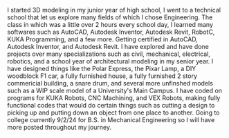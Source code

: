 I started 3D modeling in my junior year of high school, I went to a technical school that let us explore many fields of which I chose Engineering. The class in which was a little over 2 hours every school day, I learned many softwares such as AutoCAD, Autodesk Inventor, Autodesk Revit, RobotC, KUKA Programming, and a few more. Getting certified in AutoCAD, Autodesk Inventor, and Autodesk Revit. I have explored and have done projects over many specializations such as civil, mechanical, electrical, robotics, and a school year of architectural modeling in my senior year. I have designed things like the Polar Express, the Pixar Lamp, a DIY woodblock F1 car, a fully furnished house, a fully furnished 2 story commericial building, a snare drum, and several more unfinshed models such as a WIP scale model of a University's Main Campus. I have coded on programs for KUKA Robots, CNC Machining, and VEX Robots, making fully functional codes that would do certain things such as cutting a design to picking up and putting down an object from one place to another. Going to college currently 9/2/24 for B.S. in Mechanical Engineering so I will have more posted throughout my journey.
